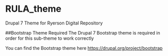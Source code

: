 RULA_theme
==========

Drupal 7 Theme for Ryerson Digital Repository


##Bootstrap Theme Required
The Drupal 7 Bootstrap theme is required in order for this sub-theme to work correctly

You can find the Bootstrap theme here https://drupal.org/project/bootstrap
